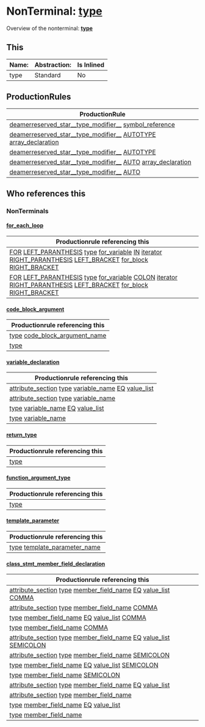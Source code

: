 # NonTerminal: **[type](./type.md)**

Overview of the nonterminal: **[type](./type.md)**



## This

| Name:                | Abstraction:    | Is Inlined |
| -------------------- | --------------- | ---------- |
| type | Standard | No |



## ProductionRules

| ProductionRule |
| ---- |
| [deamerreserved_star__type_modifier__](./deamerreserved_star__type_modifier__.md) [symbol_reference](./symbol_reference.md)  |
| [deamerreserved_star__type_modifier__](./deamerreserved_star__type_modifier__.md) [AUTOTYPE](./../Lexicon/AUTOTYPE.md) [array_declaration](./array_declaration.md)  |
| [deamerreserved_star__type_modifier__](./deamerreserved_star__type_modifier__.md) [AUTOTYPE](./../Lexicon/AUTOTYPE.md)  |
| [deamerreserved_star__type_modifier__](./deamerreserved_star__type_modifier__.md) [AUTO](./../Lexicon/AUTO.md) [array_declaration](./array_declaration.md)  |
| [deamerreserved_star__type_modifier__](./deamerreserved_star__type_modifier__.md) [AUTO](./../Lexicon/AUTO.md)  |




## Who references this

### NonTerminals


#### [for_each_loop](./../Grammar/for_each_loop.md)

| Productionrule referencing this                      |
| ---------------------------------------------------- |
| [FOR](./../Lexicon/FOR.md) [LEFT_PARANTHESIS](./../Lexicon/LEFT_PARANTHESIS.md) [type](./type.md) [for_variable](./for_variable.md) [IN](./../Lexicon/IN.md) [iterator](./iterator.md) [RIGHT_PARANTHESIS](./../Lexicon/RIGHT_PARANTHESIS.md) [LEFT_BRACKET](./../Lexicon/LEFT_BRACKET.md) [for_block](./for_block.md) [RIGHT_BRACKET](./../Lexicon/RIGHT_BRACKET.md)  |
| [FOR](./../Lexicon/FOR.md) [LEFT_PARANTHESIS](./../Lexicon/LEFT_PARANTHESIS.md) [type](./type.md) [for_variable](./for_variable.md) [COLON](./../Lexicon/COLON.md) [iterator](./iterator.md) [RIGHT_PARANTHESIS](./../Lexicon/RIGHT_PARANTHESIS.md) [LEFT_BRACKET](./../Lexicon/LEFT_BRACKET.md) [for_block](./for_block.md) [RIGHT_BRACKET](./../Lexicon/RIGHT_BRACKET.md)  |


#### [code_block_argument](./../Grammar/code_block_argument.md)

| Productionrule referencing this                      |
| ---------------------------------------------------- |
| [type](./type.md) [code_block_argument_name](./code_block_argument_name.md)  |
| [type](./type.md)  |


#### [variable_declaration](./../Grammar/variable_declaration.md)

| Productionrule referencing this                      |
| ---------------------------------------------------- |
| [attribute_section](./attribute_section.md) [type](./type.md) [variable_name](./variable_name.md) [EQ](./../Lexicon/EQ.md) [value_list](./value_list.md)  |
| [attribute_section](./attribute_section.md) [type](./type.md) [variable_name](./variable_name.md)  |
| [type](./type.md) [variable_name](./variable_name.md) [EQ](./../Lexicon/EQ.md) [value_list](./value_list.md)  |
| [type](./type.md) [variable_name](./variable_name.md)  |


#### [return_type](./../Grammar/return_type.md)

| Productionrule referencing this                      |
| ---------------------------------------------------- |
| [type](./type.md)  |


#### [function_argument_type](./../Grammar/function_argument_type.md)

| Productionrule referencing this                      |
| ---------------------------------------------------- |
| [type](./type.md)  |


#### [template_parameter](./../Grammar/template_parameter.md)

| Productionrule referencing this                      |
| ---------------------------------------------------- |
| [type](./type.md) [template_parameter_name](./template_parameter_name.md)  |


#### [class_stmt_member_field_declaration](./../Grammar/class_stmt_member_field_declaration.md)

| Productionrule referencing this                      |
| ---------------------------------------------------- |
| [attribute_section](./attribute_section.md) [type](./type.md) [member_field_name](./member_field_name.md) [EQ](./../Lexicon/EQ.md) [value_list](./value_list.md) [COMMA](./../Lexicon/COMMA.md)  |
| [attribute_section](./attribute_section.md) [type](./type.md) [member_field_name](./member_field_name.md) [COMMA](./../Lexicon/COMMA.md)  |
| [type](./type.md) [member_field_name](./member_field_name.md) [EQ](./../Lexicon/EQ.md) [value_list](./value_list.md) [COMMA](./../Lexicon/COMMA.md)  |
| [type](./type.md) [member_field_name](./member_field_name.md) [COMMA](./../Lexicon/COMMA.md)  |
| [attribute_section](./attribute_section.md) [type](./type.md) [member_field_name](./member_field_name.md) [EQ](./../Lexicon/EQ.md) [value_list](./value_list.md) [SEMICOLON](./../Lexicon/SEMICOLON.md)  |
| [attribute_section](./attribute_section.md) [type](./type.md) [member_field_name](./member_field_name.md) [SEMICOLON](./../Lexicon/SEMICOLON.md)  |
| [type](./type.md) [member_field_name](./member_field_name.md) [EQ](./../Lexicon/EQ.md) [value_list](./value_list.md) [SEMICOLON](./../Lexicon/SEMICOLON.md)  |
| [type](./type.md) [member_field_name](./member_field_name.md) [SEMICOLON](./../Lexicon/SEMICOLON.md)  |
| [attribute_section](./attribute_section.md) [type](./type.md) [member_field_name](./member_field_name.md) [EQ](./../Lexicon/EQ.md) [value_list](./value_list.md)  |
| [attribute_section](./attribute_section.md) [type](./type.md) [member_field_name](./member_field_name.md)  |
| [type](./type.md) [member_field_name](./member_field_name.md) [EQ](./../Lexicon/EQ.md) [value_list](./value_list.md)  |
| [type](./type.md) [member_field_name](./member_field_name.md)  |



